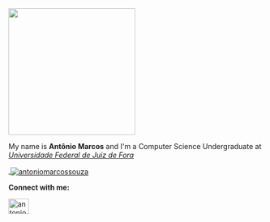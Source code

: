 <img src="https://media.giphy.com/media/Nx0rz3jtxtEre/giphy.gif" width="250">

<p align="left">My name is <b>Antônio Marcos</b> and I'm a Computer Science Undergraduate at <a href="https://www2.ufjf.br/ufjf/"><i>Universidade Federal de Juiz de Fora</i></a></p>

<a href="https://github.com/antoniomarcossouza">
  <p align="left">&nbsp;<img align="center" src="https://github-readme-stats.vercel.app/api?username=antoniomarcossouza&show_icons=true&theme=tokyonight&hide_border=true&count_private=true&locale=en" alt="antoniomarcossouza" /></p>
</a>

<p align="left"><b>Connect with me:</b></p>
<a href="https://linkedin.com/in/antoniomarcossouza" target="_blank">
  <img align="center" src="https://raw.githubusercontent.com/rahuldkjain/github-profile-readme-generator/master/src/images/icons/Social/linked-in-alt.svg" alt="antoniomarcossouza" height="30" width="40" />
</a>
